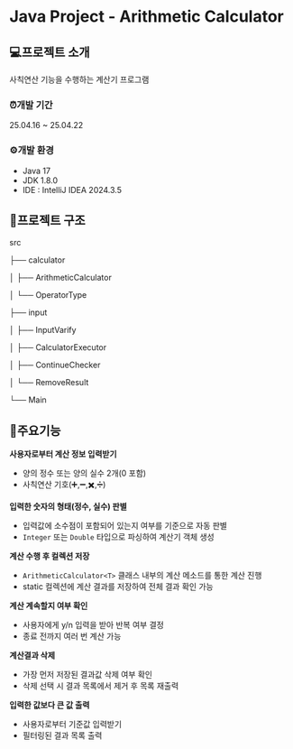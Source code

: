 # Java Project - Arithmetic Calculator

## 💻프로젝트 소개
사칙연산 기능을 수행하는 계산기 프로그램

### ⏰개발 기간
25.04.16 ~ 25.04.22

### ⚙️개발 환경
* Java 17
* JDK 1.8.0
* IDE : IntelliJ IDEA 2024.3.5

## 📄프로젝트 구조
src

├── calculator

│ ├── ArithmeticCalculator

│ └── OperatorType

├── input

│ ├── InputVarify

│ ├── CalculatorExecutor

│ ├── ContinueChecker

│ └── RemoveResult

└── Main


## 📌주요기능
**사용자로부터 계산 정보 입력받기**
* 양의 정수 또는 양의 실수 2개(0 포함)
* 사칙연산 기호(➕,➖,✖️,➗)

**입력한 숫자의 형태(정수, 실수) 판별**
* 입력값에 소수점이 포함되어 있는지 여부를 기준으로 자동 판별
* `Integer` 또는 `Double` 타입으로 파싱하여 계산기 객체 생성

**계산 수행 후 컬렉션 저장**
* `ArithmeticCalculator<T>` 클래스 내부의 계산 메소드를 통한 계산 진행
* static 컬렉션에 계산 결과를 저장하여 전체 결과 확인 가능

**계산 계속할지 여부 확인**
* 사용자에게 y/n 입력을 받아 반복 여부 결정
* 종료 전까지 여러 번 계산 가능

**계산결과 삭제**
* 가장 먼저 저장된 결과값 삭제 여부 확인
* 삭제 선택 시 결과 목록에서 제거 후 목록 재출력

**입력한 값보다 큰 값 출력**
* 사용자로부터 기준값 입력받기
* 필터링된 결과 목록 출력
